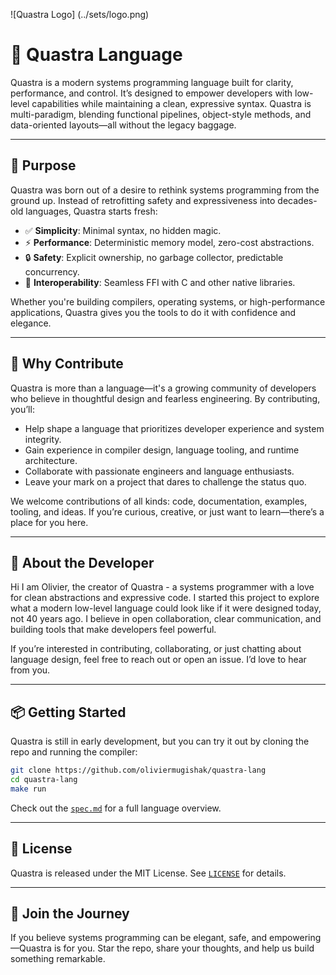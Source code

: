 ![Quastra Logo] (../sets/logo.png)

# 🧘 Quastra Language

Quastra is a modern systems programming language built for clarity, performance, and control. It’s designed to empower developers with low-level capabilities while maintaining a clean, expressive syntax. Quastra is multi-paradigm, blending functional pipelines, object-style methods, and data-oriented layouts—all without the legacy baggage.

---

## 🚀 Purpose

Quastra was born out of a desire to rethink systems programming from the ground up. Instead of retrofitting safety and expressiveness into decades-old languages, Quastra starts fresh:

- ✅ **Simplicity**: Minimal syntax, no hidden magic.
- ⚡ **Performance**: Deterministic memory model, zero-cost abstractions.
- 🔒 **Safety**: Explicit ownership, no garbage collector, predictable concurrency.
- 🧩 **Interoperability**: Seamless FFI with C and other native libraries.

Whether you're building compilers, operating systems, or high-performance applications, Quastra gives you the tools to do it with confidence and elegance.

---

## 🤝 Why Contribute

Quastra is more than a language—it's a growing community of developers who believe in thoughtful design and fearless engineering. By contributing, you’ll:

- Help shape a language that prioritizes developer experience and system integrity.
- Gain experience in compiler design, language tooling, and runtime architecture.
- Collaborate with passionate engineers and language enthusiasts.
- Leave your mark on a project that dares to challenge the status quo.

We welcome contributions of all kinds: code, documentation, examples, tooling, and ideas. If you’re curious, creative, or just want to learn—there’s a place for you here.

---

## 👤 About the Developer

Hi I am Olivier, the creator of Quastra - a systems programmer with a love for clean abstractions and expressive code. I started this project to explore what a modern low-level language could look like if it were designed today, not 40 years ago. I believe in open collaboration, clear communication, and building tools that make developers feel powerful.

If you’re interested in contributing, collaborating, or just chatting about language design, feel free to reach out or open an issue. I’d love to hear from you.

---

## 📦 Getting Started

Quastra is still in early development, but you can try it out by cloning the repo and running the compiler:

```bash
git clone https://github.com/oliviermugishak/quastra-lang
cd quastra-lang
make run
```

Check out the [`spec.md`](./docs/spec.md) for a full language overview.

---

## 📄 License

Quastra is released under the MIT License. See [`LICENSE`](./LICENSE) for details.

---

## 🌱 Join the Journey

If you believe systems programming can be elegant, safe, and empowering—Quastra is for you. Star the repo, share your thoughts, and help us build something remarkable.